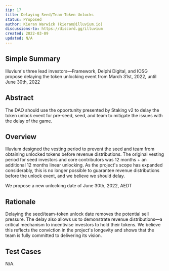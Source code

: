 ```yaml
---
iip: 17
title: Delaying Seed/Team-Token Unlocks
status: Proposed
author: Kieran Warwick (kieran@illuvium.io)
discussions-to: https://discord.gg/illuvium
created: 2022-03-09
updated: N/A
---
```


## Simple Summary

Illuvium's three lead investors—Framework, Delphi Digital, and IOSG propose delaying the token unlocking event from March 31st, 2022, until June 30th, 2022

## Abstract

The DAO should use the opportunity presented by Staking v2 to delay the token unlock event for pre-seed, seed, and team to mitigate the issues with the delay of the game.

## Overview

Illuvium designed the vesting period to prevent the seed and team from obtaining unlocked tokens before revenue distributions. The original vesting period for seed investors and core contributors was 12 months + an additional 12 months linear unlocking. As the project's scope has expanded considerably, this is no longer possible to guarantee revenue distributions before the unlock event, and we believe we should delay.

We propose a new unlocking date of June 30th, 2022, AEDT

## Rationale

Delaying the seed/team-token unlock date removes the potential sell pressure. The delay also allows us to demonstrate revenue distributions—a critical mechanism to incentivise investors to hold their tokens. We believe this reflects the conviction in the project's longevity and shows that the team is fully committed to delivering its vision.

## Test Cases

N/A.
